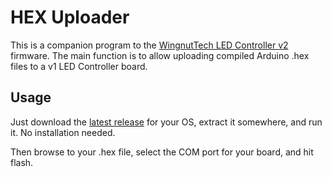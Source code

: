 # HEX Uploader

This is a companion program to the [WingnutTech LED Controller v2](https://github.com/wingnut-tech/LEDControllerV2) firmware. The main function is to allow uploading compiled Arduino .hex files to a v1 LED Controller board.

## Usage
Just download the [latest release](https://github.com/wingnut-tech/HEXUploader/releases/latest/) for your OS, extract it somewhere, and run it. No installation needed.

Then browse to your .hex file, select the COM port for your board, and hit flash.
